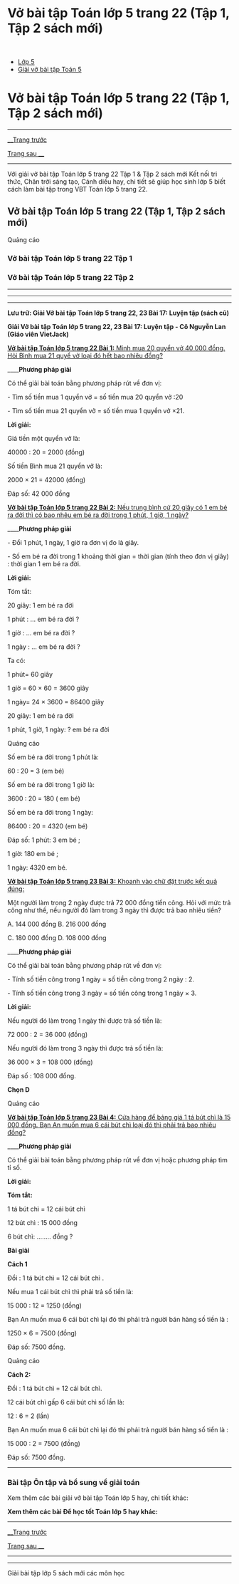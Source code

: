 # Vở bài tập Toán lớp 5 trang 22 (Tập 1, Tập 2 sách mới)

﻿

  * [Lớp 5](https://vietjack.com/series/lop-5.jsp)
  * [Giải vở bài tập Toán 5](https://vietjack.com/giai-vo-bai-tap-toan-5/index.jsp)



# Vở bài tập Toán lớp 5 trang 22 (Tập 1, Tập 2 sách mới)

* * *

[__Trang trước](https://vietjack.com/giai-vo-bai-tap-toan-5/bai-16-on-tap-va-bo-sung-ve-giai-toan.jsp)

[Trang sau __](https://vietjack.com/giai-vo-bai-tap-toan-5/bai-18-on-tap-va-bo-sung-ve-giai-toan-tiep-theo.jsp)

* * *

Với giải vở bài tập Toán lớp 5 trang 22 Tập 1 & Tập 2 sách mới Kết nối tri thức, Chân trời sáng tạo, Cánh diều hay, chi tiết sẽ giúp học sinh lớp 5 biết cách làm bài tập trong VBT Toán lớp 5 trang 22.

## Vở bài tập Toán lớp 5 trang 22 (Tập 1, Tập 2 sách mới)

Quảng cáo

### Vở bài tập Toán lớp 5 trang 22 Tập 1

### Vở bài tập Toán lớp 5 trang 22 Tập 2

* * *

* * *

* * *

**Lưu trữ: Giải Vở bài tập Toán lớp 5 trang 22, 23 Bài 17: Luyện tập (sách cũ)**

**Giải Vở bài tập Toán lớp 5 trang 22, 23 Bài 17: Luyện tập - Cô Nguyễn Lan (Giáo viên VietJack)**

[**Vở bài tập Toán lớp 5 trang 22 Bài 1:** Minh mua 20 quyển vở 40 000 đồng. Hỏi Bình mua 21 quyể vở loại đó hết bao nhiêu đồng?](https://vietjack.com/giai-vo-bai-tap-toan-5/bai-1-trang-22-vbt-toan-5-tap-1.jsp)

____**Phương pháp giải**

Có thể giải bài toán bằng phương pháp rút về đơn vị:

\- Tìm số tiền mua 1 quyển vở = số tiền mua 20 quyển vở :20

\- Tìm số tiền mua 21 quyển vở = số tiền mua 1 quyển vở ×21.

**Lời giải:**

Giá tiền một quyển vở là:

40000 : 20 = 2000 (đồng)

Số tiền Bình mua 21 quyển vở là:

2000 × 21 = 42000 (đồng)

Đáp số: 42 000 đồng

[**Vở bài tập Toán lớp 5 trang 22 Bài 2:** Nếu trung bình cứ 20 giây có 1 em bé ra đời thì có bao nhêu em bé ra đời trong 1 phút, 1 giờ, 1 ngày?](https://vietjack.com/giai-vo-bai-tap-toan-5/bai-2-trang-22-vbt-toan-5-tap-1.jsp)

____**Phương pháp giải**

\- Đổi 1 phút, 1 ngày, 1 giờ ra đơn vị đo là giây.

\- Số em bé ra đời trong 1 khoảng thời gian = thời gian (tính theo đơn vị giây) : thời gian 1 em bé ra đời.

**Lời giải:**

Tóm tắt:

20 giây: 1 em bé ra đời

1 phút : ... em bé ra đời ?

1 giờ : ... em bé ra đời ?

1 ngày : ... em bé ra đời ?

Ta có:

1 phút= 60 giây

1 giờ = 60 × 60 = 3600 giây

1 ngày= 24 × 3600 = 86400 giây

20 giây: 1 em bé ra đời

1 phút, 1 giờ, 1 ngày: ? em bé ra đời

Quảng cáo

Số em bé ra đời trong 1 phút là:

60 : 20 = 3 (em bé)

Số em bé ra đời trong 1 giờ là:

3600 : 20 = 180 ( em bé)

Số em bé ra đời trong 1 ngày:

86400 : 20 = 4320 (em bé)

Đáp số: 1 phút: 3 em bé ;

1 giờ: 180 em bé ;

1 ngày: 4320 em bé.

[**Vở bài tập Toán lớp 5 trang 23 Bài 3:** Khoanh vào chữ đặt trước kết quả đúng: ](https://vietjack.com/giai-vo-bai-tap-toan-5/bai-3-trang-23-vbt-toan-5-tap-1.jsp)

Một người làm trong 2 ngày được trả 72 000 đồng tiền công. Hỏi với mức trả công như thế, nếu người đó làm trong 3 ngày thì được trả bao nhiêu tiền?

A. 144 000 đồng B. 216 000 đồng

C. 180 000 đồng D. 108 000 đồng

____**Phương pháp giải**

Có thể giải bài toán bằng phương pháp rút về đơn vị:

\- Tính số tiền công trong 1 ngày = số tiền công trong 2 ngày : 2.

\- Tính số tiền công trong 3 ngày = số tiền công trong 1 ngày × 3.

**Lời giải:**

Nếu người đó làm trong 1 ngày thì được trả số tiền là:

72 000 : 2 = 36 000 (đồng)

Nếu người đó làm trong 3 ngày thì được trả số tiền là:

36 000 × 3 = 108 000 (đồng)

Đáp số : 108 000 đồng.

**Chọn D**

Quảng cáo

[**Vở bài tập Toán lớp 5 trang 23 Bài 4:** Cửa hàng để bảng giá 1 tá bút chì là 15 000 đồng. Bạn An muốn mua 6 cái bút chì loại đó thì phải trả bao nhiêu đồng?](https://vietjack.com/giai-vo-bai-tap-toan-5/bai-4-trang-23-vbt-toan-5-tap-1.jsp)

____**Phương pháp giải**

Có thể giải bài toán bằng phương pháp rút về đơn vị hoặc phương pháp tìm tỉ số.

**Lời giải:**

**Tóm tắt:**

1 tá bút chì = 12 cái bút chì 

12 bút chì : 15 000 đồng

6 bút chì: ........ đồng ?

**Bài giải**

**Cách 1**

Đổi : 1 tá bút chì = 12 cái bút chì .

Nếu mua 1 cái bút chì thì phải trả số tiền là:

15 000 : 12 = 1250 (đồng)

Bạn An muốn mua 6 cái bút chì lại đó thì phải trả người bán hàng số tiền là :

1250 × 6 = 7500 (đồng)

Đáp số: 7500 đồng.

Quảng cáo

**Cách 2:**

Đổi : 1 tá bút chì = 12 cái bút chì.

12 cái bút chì gấp 6 cái bút chì số lần là:

12 : 6 = 2 (lần)

Bạn An muốn mua 6 cái bút chì lại đó thì phải trả người bán hàng số tiền là :

15 000 : 2 = 7500 (đồng)

Đáp số: 7500 đồng.

* * *

### **Bài tập Ôn tập và bổ sung về giải toán**

Xem thêm các bài giải vở bài tập Toán lớp 5 hay, chi tiết khác:

**Xem thêm các bài Để học tốt Toán lớp 5 hay khác:**

* * *

[__Trang trước](https://vietjack.com/giai-vo-bai-tap-toan-5/bai-16-on-tap-va-bo-sung-ve-giai-toan.jsp)

[Trang sau __](https://vietjack.com/giai-vo-bai-tap-toan-5/bai-18-on-tap-va-bo-sung-ve-giai-toan-tiep-theo.jsp)

* * *

* * *

Giải bài tập lớp 5 sách mới các môn học
